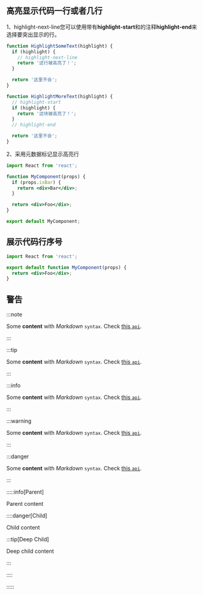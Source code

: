 
## 高亮显示代码一行或者几行
1、highlight-next-line您可以使用带有**highlight-start**和的注释**highlight-end**来选择要突出显示的行。

```js 
function HighlightSomeText(highlight) {
  if (highlight) {
    // highlight-next-line
    return '这行被高亮了！';
  }

  return '这里不会';
}

function HighlightMoreText(highlight) {
  // highlight-start
  if (highlight) {
    return '这块被高亮了！';
  }
  // highlight-end

  return '这里不会';
}
```
2、采用元数据标记显示高亮行
```jsx {1,4-6,11}
import React from 'react';

function MyComponent(props) {
  if (props.isBar) {
    return <div>Bar</div>;
  }

  return <div>Foo</div>;
}

export default MyComponent;
```
## 展示代码行序号
```jsx showLineNumbers=3
import React from 'react';

export default function MyComponent(props) {
  return <div>Foo</div>;
}
```

## 警告
:::note

Some **content** with _Markdown_ `syntax`. Check [this `api`](#).

:::

:::tip

Some **content** with _Markdown_ `syntax`. Check [this `api`](#).

:::

:::info

Some **content** with _Markdown_ `syntax`. Check [this `api`](#).

:::

:::warning

Some **content** with _Markdown_ `syntax`. Check [this `api`](#).

:::

:::danger

Some **content** with _Markdown_ `syntax`. Check [this `api`](#).

:::

:::::info[Parent]

Parent content

::::danger[Child]

Child content

:::tip[Deep Child]

Deep child content

:::

::::

:::::
